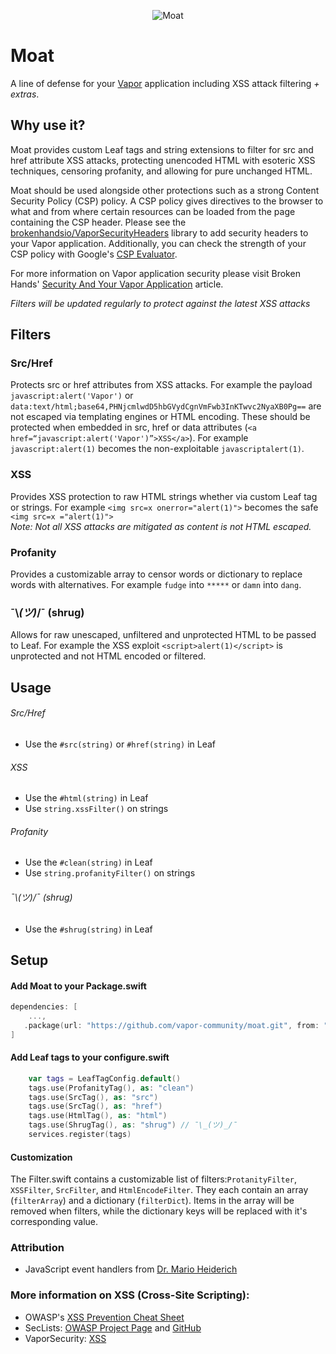 <p align="center">
    <img src="https://user-images.githubusercontent.com/11927600/40880628-80b4a674-6682-11e8-994b-4bdcf01a257c.jpg" alt="Moat">
    <br>

# Moat
A line of defense for your [Vapor](https://vapor.codes/) application including XSS attack filtering *\+ extras*. 
  

## Why use it?
Moat provides custom Leaf tags and string extensions to filter for src and href attribute XSS attacks, protecting unencoded HTML with esoteric XSS techniques, censoring profanity, and allowing for pure unchanged HTML.

Moat should be used alongside other protections such as a strong Content Security Policy (CSP) policy. A CSP policy gives directives to the browser to what and from where certain resources can be loaded from the page containing the CSP header. Please see the  [brokenhandsio/VaporSecurityHeaders](https://github.com/brokenhandsio/VaporSecurityHeaders) library to add security headers to your Vapor application.  Additionally, you can check the strength of your CSP policy with Google's [CSP Evaluator](https://csp-evaluator.withgoogle.com). 

For more information on Vapor application security please visit Broken Hands' [Security And Your Vapor Application](https://geeks.brokenhands.io/blog/posts/security-and-your-vapor-application/) article. 

*Filters will be updated regularly to protect against the latest XSS attacks* 

## Filters
### Src/Href
Protects src or href attributes from XSS attacks. For example the payload `javascript:alert('Vapor')` or `data:text/html;base64,PHNjcmlwdD5hbGVydCgnVmFwb3InKTwvc2NyaXB0Pg==` are not escaped via templating engines or HTML encoding. These should be protected when embedded in src, href or data attributes (`<a href=“javascript:alert('Vapor')”>XSS</a>`). For example `javascript:alert(1)` becomes the non-exploitable `javascriptalert(1)`. 

### XSS
Provides XSS protection to raw HTML strings whether via custom Leaf tag or strings. For example `<img src=x onerror="alert(1)">` becomes the safe `<img src=x ="alert(1)">`   
*Note: Not all XSS attacks are mitigated as content is not HTML escaped.*

### Profanity
Provides a customizable array to censor words or dictionary to replace words with alternatives. For example `fudge` into `*****` or `damn` into `dang`.  

### ¯\\_(ツ)_/¯ (shrug)
Allows for raw unescaped, unfiltered and unprotected HTML to be passed to Leaf. For example the XSS exploit `<script>alert(1)</script>` is unprotected and not HTML encoded or filtered.   

## Usage
###### Src/Href
- Use the `#src(string)` or  `#href(string)` in Leaf  

###### XSS
- Use the `#html(string)` in Leaf  
-  Use `string.xssFilter()` on strings

###### Profanity  
- Use the `#clean(string)` in Leaf  
- Use `string.profanityFilter()` on strings

###### ¯\\_(ツ)_/¯ (shrug)
- Use the `#shrug(string)` in Leaf 

## Setup
#### Add Moat to your Package.swift
```swift
dependencies: [
    ...,
   .package(url: "https://github.com/vapor-community/moat.git", from: "0.0.5")
]
```

#### Add Leaf tags to your configure.swift
``` swift
    var tags = LeafTagConfig.default()
    tags.use(ProfanityTag(), as: "clean")
    tags.use(SrcTag(), as: "src")
    tags.use(SrcTag(), as: "href")
    tags.use(HtmlTag(), as: "html")
    tags.use(ShrugTag(), as: "shrug") // ¯\_(ツ)_/¯
    services.register(tags)
```


#### Customization
The Filter.swift contains a customizable list of filters:`ProtanityFilter`, `XSSFilter`, `SrcFilter`, and `HtmlEncodeFilter`. They each contain an array (`filterArray`) and a dictionary (`filterDict`). Items in the array will be removed when filters, while the dictionary keys will be replaced with it's corresponding value. 

### Attribution
- JavaScript event handlers from [Dr. Mario Heiderich](https://twitter.com/0x6D6172696F)

### More information on XSS (Cross-Site Scripting):  
- OWASP's [XSS Prevention Cheat Sheet](https://www.owasp.org/index.php/XSS_(Cross_Site_Scripting)_Prevention_Cheat_Sheet) 
- SecLists:  [OWASP Project Page](https://www.owasp.org/index.php/Projects/OWASP_SecLists_Project) and [GitHub](https://github.com/danielmiessler/SecLists) 
- VaporSecurity: [XSS](https://github.com/cakinney/VaporSecurity/blob/master/articles/001-VaporSecurity-XSS.md)
